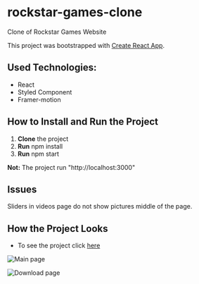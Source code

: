 # rockstar-games-clone

Clone of Rockstar Games Website

This project was bootstrapped with [Create React App](https://github.com/facebook/create-react-app).

## Used Technologies:

- React
- Styled Component
- Framer-motion

## How to Install and Run the Project

1. **Clone** the project
2. **Run** npm install
3. **Run** npm start

**Not:** The project run "http://localhost:3000"

## Issues

Sliders in videos page do not show pictures middle of the page.

## How the Project Looks

- To see the project click [here](https://rockstar-games-clone-website.netlify.app/)

![Main page](./public/rockstar-games.png)

![Download page](./public/rockstar-games-download-page.png)
